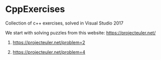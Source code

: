 # CppExercises
Collection of c++ exercises, solved in Visual Studio 2017

We start with solving puzzles from this website: https://projecteuler.net/ 

1. https://projecteuler.net/problem=2 

2. https://projecteuler.net/problem=4
